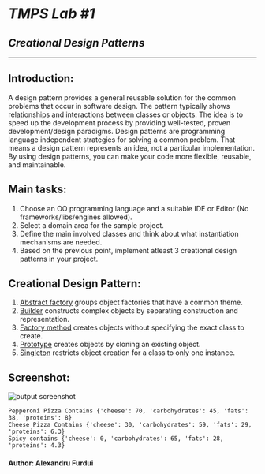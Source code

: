 # ***TMPS Lab #1***
## ***Creational Design Patterns***


----
## Introduction:
A design pattern provides a general reusable solution for the common problems that occur in software design. The pattern typically shows relationships and interactions between classes or objects. The idea is to speed up the development process by providing well-tested, proven development/design paradigms. Design patterns are programming language independent strategies for solving a common problem. That means a design pattern represents an idea, not a particular implementation. By using design patterns, you can make your code more flexible, reusable, and maintainable.

## Main tasks:
1. Choose an OO programming language and a suitable IDE or Editor (No frameworks/libs/engines allowed).
2. Select a domain area for the sample project.
3. Define the main involved classes and think about what instantiation mechanisms are needed.
4. Based on the previous point, implement atleast 3 creational design patterns in your project.


## Creational Design Pattern:
1. [Abstract factory](https://en.wikipedia.org/wiki/Abstract_factory_pattern "Abstract factory pattern")  groups object factories that have a common theme.
2.  [Builder](https://en.wikipedia.org/wiki/Builder_pattern "Builder pattern")  constructs complex objects by separating construction and representation.
3.  [Factory method](https://en.wikipedia.org/wiki/Factory_method_pattern "Factory method pattern")  creates objects without specifying the exact class to create.
4.   [Prototype](https://en.wikipedia.org/wiki/Prototype_pattern "Prototype pattern")  creates objects by cloning an existing object.
5.    [Singleton](https://en.wikipedia.org/wiki/Singleton_pattern "Singleton pattern")  restricts object creation for a class to only one instance.

## Screenshot:
![output screenshot](https://drive.google.com/file/d/1J-7XMeFkkQe4YHU43bxWL4eI2nwkX2uG/view?usp=sharing)

`Pepperoni Pizza Contains {'cheese': 70, 'carbohydrates': 45, 'fats': 38, 'proteins': 8}`<br/>
`Cheese Pizza Contains {'cheese': 30, 'carbohydrates': 59, 'fats': 29, 'proteins': 6.3}`<br/>
`Spicy contains {'cheese': 0, 'carbohydrates': 65, 'fats': 28, 'proteins': 4.3}`<br/>

#### Author: Alexandru Furdui
